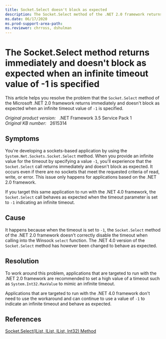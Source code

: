 ```yaml
---
title: Socket.Select doesn't block as expected
description: The Socket.Select method of the .NET 2.0 framework returns immediately and doesn't block as expected when an infinite timeout value of -1 is specified.
ms.date: 06/17/2020
ms.prod-support-area-path: 
ms.reviewer: chrross, dshulman
---
```

# The Socket.Select method returns immediately and doesn't block as expected when an infinite timeout value of -1 is specified

This article helps you resolve the problem that the `Socket.Select` method of the Microsoft .NET 2.0 framework returns immediately and doesn't block as expected when an infinite timeout value of `-1` is specified.

_Original product version:_ &nbsp; .NET Framework 3.5 Service Pack 1  
_Original KB number:_ &nbsp; 2615314

## Symptoms

You're developing a sockets-based application by using the `System.Net.Sockets.Socket.Select` method. When you provide an infinite value for the timeout by specifying a value `-1`, you'll experience that the `Socket.Select` call returns immediately and doesn't block as expected. It occurs even if there are no sockets that meet the requested criteria of read, write, or error. This issue only happens for applications based on the .NET 2.0 framework.

If you target this same application to run with the .NET 4.0 framework, the `Socket.Select` call behaves as expected when the timeout parameter is set to `-1` indicating an infinite timeout.

## Cause

It happens because when the timeout is set to `-1`, the `Socket.Select` method of the .NET 2.0 framework doesn't correctly disable the timeout when calling into the Winsock `select` function. The .NET 4.0 version of the `Socket.Select` method has however been changed to behave as expected.

## Resolution

To work around this problem, applications that are targeted to run with the .NET 2.0 framework are recommended to set a high value of a timeout such as `System.Int32.MaxValue` to mimic an infinite timeout.

Applications that are targeted to run with the .NET 4.0 framework don't need to use the workaround and can continue to use a value of `-1` to indicate an infinite timeout and behave as expected.

## References

[Socket.Select(IList, IList, IList, Int32) Method](/dotnet/api/system.net.sockets.socket.select)
